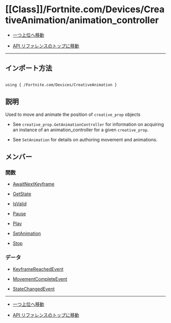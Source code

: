 # [[Class]]/Fortnite.com/Devices/CreativeAnimation/animation_controller

- [一つ上位へ移動](../main.md)

- [API リファレンスのトップに移動](/main.md)

---

## インポート方法

```verse

using { /Fortnite.com/Devices/CreativeAnimation }

```

## 説明

 Used to move and animate the position of `creative_prop` objects

- See `creative_prop.GetAnimationController` for information on acquiring an instance of an animation_controller for a given `creative_prop`.

- See `SetAnimation` for details on authoring movement and animations.

## メンバー

### 関数

- [AwaitNextKeyframe](./F_AwaitNextKeyframe/main.md)

- [GetState](./F_GetState/main.md)

- [IsValid](./F_IsValid/main.md)

- [Pause](./F_Pause/main.md)

- [Play](./F_Play/main.md)

- [SetAnimation](./F_SetAnimation/main.md)

- [Stop](./F_Stop/main.md)

### データ

- [KeyframeReachedEvent](./D_KeyframeReachedEvent/main.md)

- [MovementCompleteEvent](./D_MovementCompleteEvent/main.md)

- [StateChangedEvent](./D_StateChangedEvent/main.md)

---

- [一つ上位へ移動](../main.md)

- [API リファレンスのトップに移動](/main.md)
